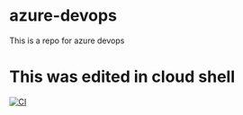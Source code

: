 # azure-devops
This is a repo for azure devops


# This was edited in cloud shell

[![CI](https://github.com/jplegorburu/azure-devops/actions/workflows/main.yml/badge.svg)](https://github.com/jplegorburu/azure-devops/actions/workflows/main.yml)
